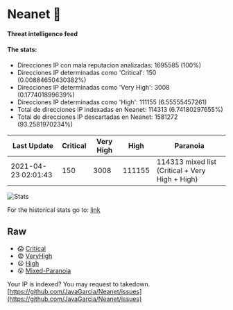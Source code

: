 # Neanet :hocho:
#### Threat intelligence feed
#### The stats:

- Direcciones IP con mala reputacion analizadas: 1695585 (100%)
- Direcciones IP determinadas como 'Critical':  150 (0.00884650430382%)
- Direcciones IP determinadas como 'Very High':  3008 (0.177401899639%)
- Direcciones IP determinadas como 'High':  111155 (6.55555457261)
- Total de direcciones IP indexadas en Neanet:  114313 (6.74180297655%)
- Total de direcciones IP descartadas en Neanet:  1581272 (93.2581970234%)

| Last Update | Critical | Very High | High | Paranoia |
| --- | --- | --- | --- | --- |
| 2021-04-23 02:01:43 | 150 | 3008 | 111155 | 114313 mixed list (Critical + Very High + High)|

![Stats](https://docs.google.com/spreadsheets/d/e/2PACX-1vSnaNMIXVabIpDJjufMlzH7poXnshF3mgd8Is1g9ytUEzVsP5my4Trn8f-xkoLLQ38xpL3HtmUexLo6/pubchart?oid=501124687&format=image)

For the historical stats go to: [link](/stats.csv)
## Raw
- :scream: [Critical](https://raw.githubusercontent.com/JavaGarcia/Neanet/master/blacklists/neanet_critical.txt)
- :fearful: [VeryHigh](https://raw.githubusercontent.com/JavaGarcia/Neanet/master/blacklists/neanet_veryHigh.txtt)
- :frowning: [High](https://raw.githubusercontent.com/JavaGarcia/Neanet/master/blacklists/neanet_high.txt)
- :dizzy_face: [Mixed-Paranoia](https://raw.githubusercontent.com/JavaGarcia/Neanet/master/blacklists/neanet_all.txt)


Your IP is indexed? You may request to takedown. [https://github.com/JavaGarcia/Neanet/issues](https://github.com/JavaGarcia/Neanet/issues)





























































































































































































































































































































































































































































































































































































































































































































































































































































































































































































































































































































































































































































































































































































































































































































































































































































































































































































































































































































































































































































































































































































































































































































































































































































































































































































































































































































































































































































































































































































































































































































































































































































































































































































































































































































































































































































































































































































































































































































































































































































































































































































































































































































































































































































































































































































































































































































































































































































































































































































































































































































































































































































































































































































































































































































































































































































































































































































































































































































































































































